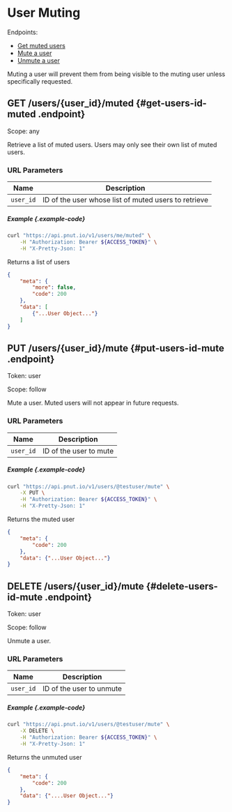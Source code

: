 # User Muting

Endpoints:

* [Get muted users](#get-users-id-muted)
* [Mute a user](#put-users-id-mute)
* [Unmute a user](#delete-users-id-mute)

Muting a user will prevent them from being visible to the muting user unless specifically requested.


## <span class="method method-get">GET</span> /users/<span class="call-param">{user_id}</span>/muted {#get-users-id-muted .endpoint}

Scope: <span class="endpoint-meta">any</span>

Retrieve a list of muted users. Users may only see their own list of muted users.

### URL Parameters

Name|Description
-|-
`user_id`|ID of the user whose list of muted users to retrieve

##### Example {.example-code}

```bash
curl "https://api.pnut.io/v1/users/me/muted" \
    -H "Authorization: Bearer ${ACCESS_TOKEN}" \
    -H "X-Pretty-Json: 1"
```

Returns a list of users

```json
{
    "meta": {
        "more": false,
        "code": 200
    },
    "data": [
        {"...User Object..."}
    ]
}
```


## <span class="method method-put">PUT</span> /users/<span class="call-param">{user_id}</span>/mute {#put-users-id-mute .endpoint}

Token: <span class="endpoint-meta">user</span>

Scope: <span class="endpoint-meta">follow</span>

Mute a user. Muted users will not appear in future requests.

### URL Parameters

Name|Description
-|-
`user_id`|ID of the user to mute

##### Example {.example-code}

```bash
curl "https://api.pnut.io/v1/users/@testuser/mute" \
    -X PUT \
    -H "Authorization: Bearer ${ACCESS_TOKEN}" \
    -H "X-Pretty-Json: 1"
```

Returns the muted user

```json
{
    "meta": {
        "code": 200
    },
    "data": {"...User Object..."}
}
```


## <span class="method method-delete">DELETE</span> /users/<span class="call-param">{user_id}</span>/mute {#delete-users-id-mute .endpoint}

Token: <span class="endpoint-meta">user</span>

Scope: <span class="endpoint-meta">follow</span>

Unmute a user.

### URL Parameters

Name|Description
-|-
`user_id`|ID of the user to unmute

##### Example {.example-code}

```bash
curl "https://api.pnut.io/v1/users/@testuser/mute" \
    -X DELETE \
    -H "Authorization: Bearer ${ACCESS_TOKEN}" \
    -H "X-Pretty-Json: 1"
```

Returns the unmuted user

```json
{
    "meta": {
        "code": 200
    },
    "data": {"....User Object..."}
}
```
